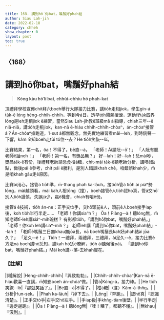 ```yaml
---

title: 168. 講到hō͘你bat，嘴鬚好phah結
author: Siau Lah-jih
date: 2022-02-18
category: chheh
show_chapter: 0
layout: post
toc: true
---
```

  
## 〈168〉
# 講到hō͘你bat，嘴鬚好phah結
>**Kóng kàu hō͘ lí bat, chhùi-chhiu hó phah-kat**
 
頂禮拜學校宣佈chit拜六boeh舉行大隊接力比賽，講tio̍h走相jiok，學生gín-á ta̍k-ê lóng hèng-chhih-chhih，等到今á日，透早to̍h鬧熱滾滾，運動埕ta̍k四界lóng是leh走相jiok ê練習，當然Siau Lah-jih教ê班級mā ài指導，chiah三年--ê niā-niā，講tio̍h走相jiok，kan-nā ē-hiáu chhi̍h-chhi̍h-chòaⁿ，án-chóaⁿ接管á？Án-chóaⁿ搶跑道，1-sut á都無觀念，無先實地練習看māi--leh，到時銃聲一下響，kám m̄知boeh走tùi tó位--去？He tio̍h笑詼--lò͘。

比賽結果，第一名，ŏa！不得了，bē直--à，
「老師！Ái請阮--ō͘！」
「人阮有聽老師ê話neh！」
「老師！第一名，有獎品無？」
好--lah！好--lah！恁mài吵，獎品ta̍k-ê有份，後禮拜老師請恁食柑á糖，chit-mái ta̍k-ê聽老師分析，講咱ê缺點，做後pái ê參考，chit pái ê勝利，是別人錯誤khah chē，咱錯誤khah少，m̄是咱khah gâu走ê原因。

比賽ài用心，接管á tio̍h準，m̄-thang phah ka-la̍uh，接tio̍h管á tio̍h ài piàⁿ勢lōng，mài越頭看，mài kah人相tōng（撞），boeh接管ê人tio̍h認ho͘真，管á交hō͘別人tio̍h謹慎，失誤jú少，贏ê機會，chiah有咱ê份。

接管á ê技術，tio̍h án-ne：正手交tò手，交hō͘頭前ê人，頭前ê人boeh接手iap後，koh tio̍h半行半走……
「老師！你講siaⁿh？」
Ŏa！Piàng--à！聽lóng無，m̄知老師tī-leh講siáⁿ-mih碗糕？
有影都tio̍h，「講到hō͘你bat，嘴鬚好phah結。」
「老師！你koh leh講siáⁿ-mih？」
老師leh講「講到hō͘你bat，嘴鬚好phah結」--lah！
「老師ê嘴鬚三日無khau無jōa長，nā boeh嘴鬚長kah好phah結ài jōa久？」
「足久--ê！」
Tio̍h！一禮拜，兩禮拜，三禮拜，ài足久--ê，接力比賽ê方法nā boeh講hō͘恁知，講kah hō͘恁ē瞭解，tio̍h ài聽候後pái。
「講到hō͘你bat，嘴鬚好phah結。」Mài koh講--落-去khah實在。

### 【註解】

|詞|解說|
|Hèng-chhih-chhih|『興致勃勃』。|
|Chhi̍h-chhi̍h-chòaⁿ|Kan-nā ē-hiáu歡喜一直講，m̄知影boeh án-chóaⁿ做。|
|管á|Kóng-á，接力棒。|
|He tio̍h笑詼--lò͘|『那就笑話了』。|
|Bē直--à|不得了。|
|柑á糖|（含）Kâm-á-thn̂g。|
|分析|Hun-sek。|
|Phah ka-la̍uh|『掉下去』。|
|Lōng|『奔跑』。|
|認hō͘真|『認識清楚』。|
|正手交tò手|右手交hō͘左手。|
|手iap後|手khǹg-tiàm後壁。|
|半行半走|『邊走邊跑』。|
|Ŏa！Piàng--à！聽lóng無|『哇！糟了，都聽不懂』。|
|無khau|『沒刮』。|
